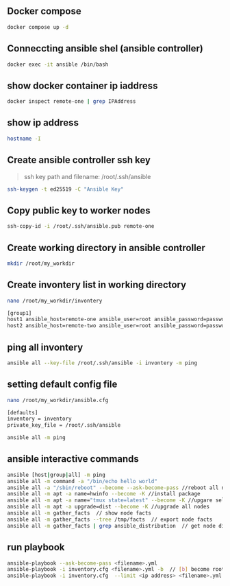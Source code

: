 ## Docker compose
```sh
docker compose up -d
```

## Conneccting ansible shel (ansible controller)
```sh
docker exec -it ansible /bin/bash
```

## show docker container ip iaddress
```sh
docker inspect remote-one | grep IPAddress
```

## show ip address
```sh
hostname -I
```

## Create ansible controller ssh key
> ssh key path and filename: /root/.ssh/ansible
```sh
ssh-keygen -t ed25519 -C "Ansible Key"
```

## Copy public key to worker nodes
```sh
ssh-copy-id -i /root/.ssh/ansible.pub remote-one
```

## Create working directory in ansible controller
```sh
mkdir /root/my_workdir
```

## Create invontery list in working directory
```sh
nano /root/my_workdir/invontery
```
```sh
[group1]
host1 ansible_host=remote-one ansible_user=root ansible_password=password
host2 ansible_host=remote-two ansible_user=root ansible_password=password
```

## ping all invontery
```sh
ansible all --key-file /root/.ssh/ansible -i invontery -m ping
```

## setting default config file
```sh
nano /root/my_workdir/ansible.cfg
```
```sh
[defaults]
inventory = inventory
private_key_file = /root/.ssh/ansible
```

```sh
ansible all -m ping
```

## ansible interactive commands
```sh
ansible [host|group|all] -m ping
ansible all -m command -a "/bin/echo hello world"
ansible all -a "/sbin/reboot" --become --ask-become-pass //reboot all nodes
ansible all -m apt -a name=hwinfo --become -K //install package
ansible all -m apt -a name="tmux state=latest" --become -K //upgare selected package
ansible all -m apt -a upgrade=dist --become -K //upgrade all nodes
ansible all -m gather_facts  // show node facts
ansible all -m gather_facts --tree /tmp/facts  // export node facts
ansible all -m gather_facts | grep ansible_distribution  // get node dist
```

## run playbook
```sh
ansible-playbook --ask-become-pass <filename>.yml
ansible-playbook -i inventory.cfg <filename>.yml -b  // [b] become root on the remote nodes
ansible-playbook -i inventory.cfg  --limit <ip address> <filename>.yml
```